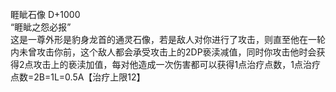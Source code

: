 <title>睚眦石像</title>
<meta name="GENERATOR" content="WinCHM">
<meta http-equiv="Content-Type" content="text/html; charset=gb2312">
<br>睚眦石像 D+1000
<br>“睚眦之怨必报” 
<br>这是一尊外形是豹身龙首的通灵石像，若是敌人对你进行了攻击，则直至他在一轮内未曾攻击你前，这个敌人都会承受攻击上的2DP亵渎减值，同时你攻击他时会获得2点攻击上的亵渎加值，每对他造成一次伤害都可以获得1点治疗点数，1点治疗点数=2B=1L=0.5A【治疗上限12】
<br>